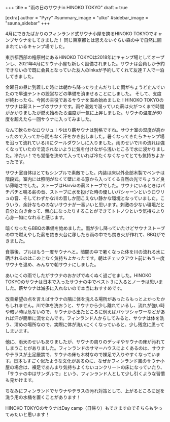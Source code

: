 +++
title = "雨の日のサウナin HINOKO TOKYO"
draft = true

[extra]
author = "Pyry"
#summary_image = "ulko"
#sidebar_image = "sauna_sidebar"
+++

4月にできたばかりのフィンランド式サウナ小屋を誇るHINOKO TOKYOでキャンプサウナをしてきました！
同じ東京都とは思えないぐらい森の中で自然に囲まれているキャンプ場でした。

<!-- more -->

東京都西部の檜原村にあるHINOKO TOKYOは2018年にキャンプ場としてオープンし、2021年4月にサウナ小屋も新しく設備されました。サウナは会員しか予約できないので既に会員となっていた友人のInkaが予約してくれて友達７人で一泊してきました。

金曜日の昼に到着した時には朝から降ったり止んだりした雨がちょうど止んでいたので早速テントの設営などの準備を済ませることにしました。
そして、支度が終わったら、今回の主役であるサウナを温め始めました！HINOKO TOKYOのサウナは薪ストーブのサウナです。雨や湿気で湿っていた薪は火がつくまで時間がかかりましたが燃え始めたら温度が一気に上昇しました。サウナの温度が60度を超えたら一回サウナに入ってみました。

なんて軟らかなロウリュ！やはり薪サウナは別格ですね。サウナ室の湿度が高かったので入ってから間もなく汗をかき出しました。暑くなってきたらキャンプ場を沿って流れている川にクールダウンしに入りました。雨のせいで川の流れは強くなっていたので流されないように気を付けながら浅いところで水に浸かりました。冷たい！でも覚悟を決めて入っていれば冷たくなくなってとても気持ちよかったです。

サウナ室自体はとてもシンプルで素敵でした。内装は床以外全部木製でベンチは階段式。室内には照明がなくて壁にある窓から入ってくる自然の光でちょうど良い薄暗さでした。ストーブはHarviaの薪ストーブでした。サウナにいるときはパチパチと鳴る薪の音、ストーブに水を投げた時の優しいパシャーンというロウリュの音、そしてわずかな川の音しか聞こえない静かな環境となっていました。こういう、余計なもののないサウナが一番いいと思います。刺激の少ない環境だと自分と向き合って、無心になったりすることができてトトノウという気持ちより心身一如になれると感じます。

暗くなったらBBQの準備を始めました。雨が少し降っていたけどサウナストーブの中で燃えやした薪を焚き火台に移したら雨の中でも焚き火が作れて、BBQができました。

食事後、プルはもう一度サウナへと。暗闇の中で暑くなった体を川の流れる水に晒されるのはこの上なく気持ちよかったです。朝はチェックアウト前にもう一度サウナを温め、みんなで朝サウナにしました。

あいにくの雨でしたがサウナのおかげでぬくぬく過ごせました。HINOKO TOKYOのサウナは日本で入ったサウナの中でベスト３に入るとノーラは思いました。薪サウナは滅多に入れないので本当におすすめです。

改善希望の点を言えばサウナの隣に体を洗える場所があったらもっとよかったかもしれません。川で体を洗おうと、サウナから少し離れているし、流れが強い時や暗い時は危ないので、サウナから出たところに例えばバケツシャワーなどがあれば汗が簡単に流せたんです。フィンランド人からしてみると、サウナは体を洗う、清めの場所なので、実際に体が洗いにくくなっていると、少し残念に思ってしまいます。

他に、雨天のせいもありましたが、サウナの周りのデッキやサウナの床が汚れてしまうことがありました。フィンランドのサマーハウスによくあるのは、サウナやテラスが土足厳禁で、サウナの床も木材なので裸足で入りやすくなっています。日本もすごく似たような文化があるのに、なぜかフィンランド風のサウナ小屋の場合は、裸足であんまり気持ちよくないコンクリートの床になっていたり、「サウナの中はサンダルで」という、フィンランド人として少し引くような習慣も見かけます。

ちなみにフィンランドでサウナやテラスの汚れ対策として、上がるところに足を洗う用の水桶を置くことがあります！

HINOKO TOKYOのサウナはDay camp（日帰り）もできますのでそちらもやってみたいと思います！